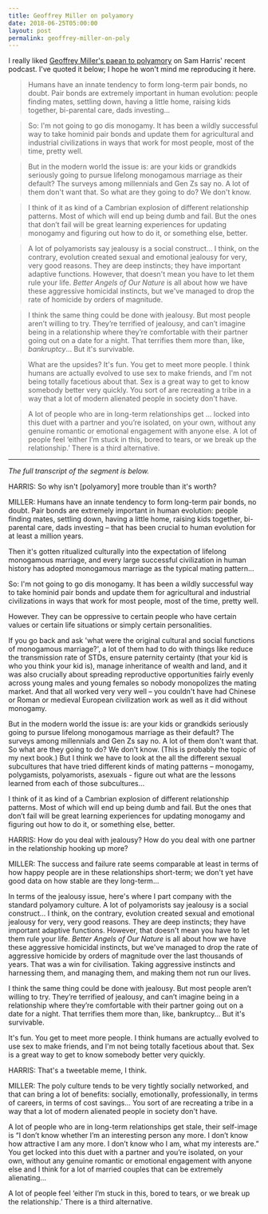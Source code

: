 ```yaml
---
title: Geoffrey Miller on polyamory
date: 2018-06-25T05:00:00
layout: post
permalink: geoffrey-miller-on-poly
---
```


I really liked [Geoffrey Miller's paean to polyamory](https://youtu.be/G5M8r9sLKi0?t=27m) on Sam Harris' recent podcast. I've quoted it below; I hope he won't mind me reproducing it here.

> Humans have an innate tendency to form long-term pair bonds, no doubt. Pair bonds are extremely important in human evolution: people finding mates, settling down, having a little home, raising kids together, bi-parental care, dads investing...

> So: I'm not going to go dis monogamy. It has been a wildly successful way to take hominid pair bonds and update them for agricultural and industrial civilizations in ways that work for most people, most of the time, pretty well.

> But in the modern world the issue is: are your kids or grandkids seriously going to pursue lifelong monogamous marriage as their default? The surveys among millennials and Gen Zs say no. A lot of them don't want that. So what are they going to do? We don't know.

> I think of it as kind of a Cambrian explosion of different relationship patterns. Most of which will end up being dumb and fail. But the ones that don’t fail will be great learning experiences for updating monogamy and figuring out how to do it, or something else, better.

> A lot of polyamorists say jealousy is a social construct... I think, on the contrary, evolution created sexual and emotional jealousy for very, very good reasons. They are deep instincts; they have important adaptive functions. However, that doesn't mean you have to let them rule your life. _Better Angels of Our Nature_ is all about how we have these aggressive homicidal instincts, but we've managed to drop the rate of homicide by orders of magnitude.

> I think the same thing could be done with jealousy. But most people aren’t willing to try. They’re terrified of jealousy, and can’t imagine being in a relationship where they’re comfortable with their partner going out on a date for a night. That terrifies them more than, like, _bankruptcy_... But it's survivable.

> What are the upsides? It's fun. You get to meet more people. I think humans are actually evolved to use sex to make friends, and I'm not being totally facetious about that. Sex is a great way to get to know somebody better very quickly. You sort of are recreating a tribe in a way that a lot of modern alienated people in society don't have.

> A lot of people who are in long-term relationships get ... locked into this duet with a partner and you’re isolated, on your own, without any genuine romantic or emotional engagement with anyone else. A lot of people feel ‘either I’m stuck in this, bored to tears, or we break up the relationship.’ There is a third alternative.

---

_The full transcript of the segment is below._

HARRIS: So why isn't [polyamory] more trouble than it's worth?

MILLER: Humans have an innate tendency to form long-term pair bonds, no doubt. Pair bonds are extremely important in human evolution: people finding mates, settling down, having a little home, raising kids together, bi-parental care, dads investing – that has been crucial to human evolution for at least a million years.

Then it's gotten ritualized culturally into the expectation of lifelong monogamous marriage, and every large successful civilization in human history has adopted monogamous marriage as the typical mating pattern...

So: I'm not going to go dis monogamy. It has been a wildly successful way to take hominid pair bonds and update them for agricultural and industrial civilizations in ways that work for most people, most of the time, pretty well. 

However. They can be oppressive to certain people who have certain values or certain life situations or simply certain personalities.

If you go back and ask 'what were the original cultural and social functions of monogamous marriage?', a lot of them had to do with things like reduce the transmission rate of STDs, ensure paternity certainty (that your kid is who you think your kid is), manage inheritance of wealth and land, and it was also crucially about spreading reproductive opportunities fairly evenly across young males and young females so nobody monopolizes the mating market. And that all worked very very well – you couldn't have had Chinese or Roman or medieval European civilization work as well as it did without monogamy. 

But in the modern world the issue is: are your kids or grandkids seriously going to pursue lifelong monogamous marriage as their default? The surveys among millennials and Gen Zs say no. A lot of them don't want that. So what are they going to do? We don't know. (This is probably the topic of my next book.) But I think we have to look at the all the different sexual subcultures that have tried different kinds of mating patterns – monogamy, polygamists, polyamorists, asexuals - figure out what are the lessons learned from each of those subcultures...

I think of it as kind of a Cambrian explosion of different relationship patterns. Most of which will end up being dumb and fail. But the ones that don’t fail will be great learning experiences for updating monogamy and figuring out how to do it, or something else, better.

HARRIS: How do you deal with jealousy? How do you deal with one partner in the relationship hooking up more?

MILLER: The success and failure rate seems comparable at least in terms of how happy people are in these relationships short-term; we don't yet have good data on how stable are they long-term...

In terms of the jealousy issue, here's where I part company with the standard polyamory culture. A lot of polyamorists say jealousy is a social construct... I think, on the contrary, evolution created sexual and emotional jealousy for very, very good reasons. They are deep instincts; they have important adaptive functions. However, that doesn't mean you have to let them rule your life. _Better Angels of Our Nature_ is all about how we have these aggressive homicidal instincts, but we've managed to drop the rate of aggressive homicide by orders of magnitude over the last thousands of years. That was a win for civilisation. Taking aggressive instincts and harnessing them, and managing them, and making them not run our lives.

I think the same thing could be done with jealousy. But most people aren’t willing to try. They’re terrified of jealousy, and can’t imagine being in a relationship where they’re comfortable with their partner going out on a date for a night. That terrifies them more than, like, bankruptcy... But it's survivable.

It's fun. You get to meet more people. I think humans are actually evolved to use sex to make friends, and I'm not being totally facetious about that. Sex is a great way to get to know somebody better very quickly.

HARRIS: That's a tweetable meme, I think.

MILLER: The poly culture tends to be very tightly socially networked, and that can bring a lot of benefits: socially, emotionally, professionally, in terms of careers, in terms of cost savings... You sort of are recreating a tribe in a way that a lot of modern alienated people in society don't have.

A lot of people who are in long-term relationships get stale, their self-image is “I don’t know whether I’m an interesting person any more. I don’t know how attractive I am any more. I don’t know who I am, what my interests are.” You get locked into this duet with a partner and you’re isolated, on your own, without any genuine romantic or emotional engagement with anyone else and I think for a lot of married couples that can be extremely alienating…

A lot of people feel ‘either I’m stuck in this, bored to tears, or we break up the relationship.’ There is a third alternative.

